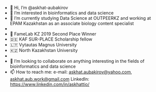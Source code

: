 - 👋 Hi, I’m @askhat-aubakirov
- 👀 I’m interested in bioinformatics and data science
- 🌱 I’m currently studying Data Science at OUTPEERKZ and working at EPAM Kazakhstan as an associate biology content specialist
- 
- 🥈 FameLab KZ 2019 Second Place Winner
- 🇩🇪 KAF SUR-PLACE Scholarship fellow
- 🇱🇹 Vytautas Magnus University
- 🇰🇿 North Kazakhstan University
- 
- 💞️ I’m looking to collaborate on anything interesting in the fields of bioinformatics and data science
- 📫 How to reach me: 
  e-mail: askhat.aubakirov@yahoo.com, askhat.aub.work@gmail.com
  LinkedIn: https://www.linkedin.com/in/askhattio/ 


<!---
askhat-aubakirov/askhat-aubakirov is a ✨ special ✨ repository because its `README.md` (this file) appears on your GitHub profile.
You can click the Preview link to take a look at your changes.
--->
